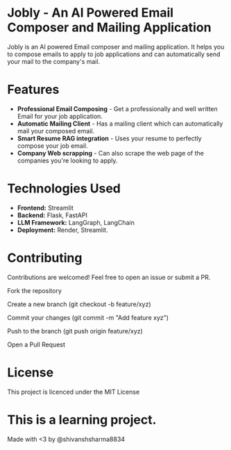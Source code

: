 # Jobly - An AI Powered Email Composer and Mailing Application

Jobly is an AI powered Email composer and mailing application. It helps you to compose emails to apply to job applications and can automatically send your mail to the company's mail.

# Features 

- **Professional Email Composing** - Get a professionally and well written Email for your job application.
- **Automatic Mailing Client** - Has a mailing client which can automatically mail your composed email.
- **Smart Resume RAG integration** - Uses your resume to perfectly compose your job email. 
- **Company Web scrapping** - Can also scrape the web page of the companies you're looking to apply.

# Technologies Used

- **Frontend:** Streamlit
- **Backend:** Flask, FastAPI
- **LLM Framework:** LangGraph, LangChain
- **Deployment:** Render, Streamlit.

# Contributing
Contributions are welcomed! Feel free to open an issue or submit a PR.

Fork the repository

Create a new branch (git checkout -b feature/xyz)

Commit your changes (git commit -m "Add feature xyz")

Push to the branch (git push origin feature/xyz)

Open a Pull Request

# License
This project is licenced under the MIT License

# This is a learning project.
Made with <3 by @shivanshsharma8834

